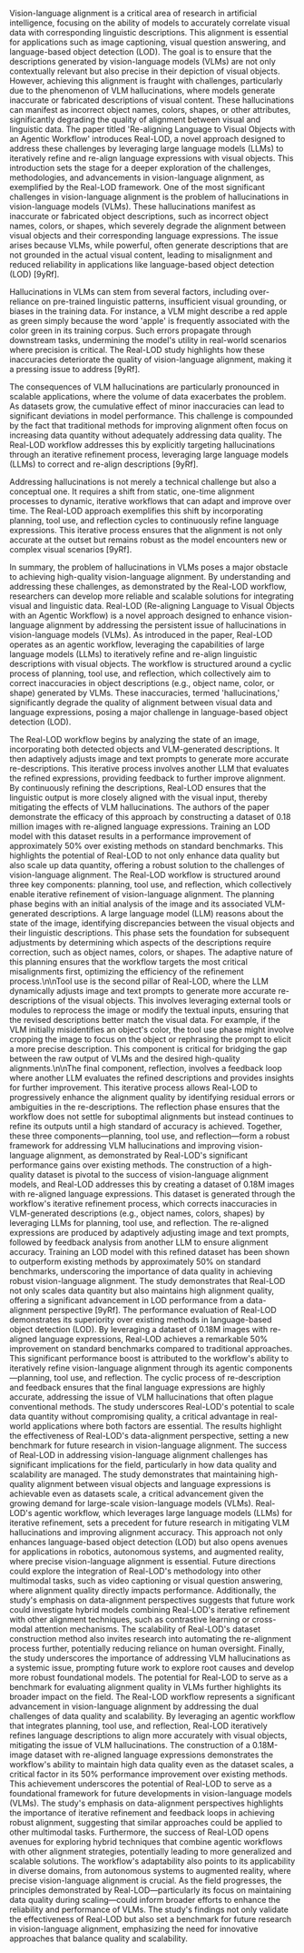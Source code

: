 Vision-language alignment is a critical area of research in artificial intelligence, focusing on the ability of models to accurately correlate visual data with corresponding linguistic descriptions. This alignment is essential for applications such as image captioning, visual question answering, and language-based object detection (LOD). The goal is to ensure that the descriptions generated by vision-language models (VLMs) are not only contextually relevant but also precise in their depiction of visual objects. However, achieving this alignment is fraught with challenges, particularly due to the phenomenon of VLM hallucinations, where models generate inaccurate or fabricated descriptions of visual content. These hallucinations can manifest as incorrect object names, colors, shapes, or other attributes, significantly degrading the quality of alignment between visual and linguistic data. The paper titled 'Re-aligning Language to Visual Objects with an Agentic Workflow' introduces Real-LOD, a novel approach designed to address these challenges by leveraging large language models (LLMs) to iteratively refine and re-align language expressions with visual objects. This introduction sets the stage for a deeper exploration of the challenges, methodologies, and advancements in vision-language alignment, as exemplified by the Real-LOD framework.
One of the most significant challenges in vision-language alignment is the problem of hallucinations in vision-language models (VLMs). These hallucinations manifest as inaccurate or fabricated object descriptions, such as incorrect object names, colors, or shapes, which severely degrade the alignment between visual objects and their corresponding language expressions. The issue arises because VLMs, while powerful, often generate descriptions that are not grounded in the actual visual content, leading to misalignment and reduced reliability in applications like language-based object detection (LOD) [9yRf].

Hallucinations in VLMs can stem from several factors, including over-reliance on pre-trained linguistic patterns, insufficient visual grounding, or biases in the training data. For instance, a VLM might describe a red apple as green simply because the word 'apple' is frequently associated with the color green in its training corpus. Such errors propagate through downstream tasks, undermining the model's utility in real-world scenarios where precision is critical. The Real-LOD study highlights how these inaccuracies deteriorate the quality of vision-language alignment, making it a pressing issue to address [9yRf].

The consequences of VLM hallucinations are particularly pronounced in scalable applications, where the volume of data exacerbates the problem. As datasets grow, the cumulative effect of minor inaccuracies can lead to significant deviations in model performance. This challenge is compounded by the fact that traditional methods for improving alignment often focus on increasing data quantity without adequately addressing data quality. The Real-LOD workflow addresses this by explicitly targeting hallucinations through an iterative refinement process, leveraging large language models (LLMs) to correct and re-align descriptions [9yRf].

Addressing hallucinations is not merely a technical challenge but also a conceptual one. It requires a shift from static, one-time alignment processes to dynamic, iterative workflows that can adapt and improve over time. The Real-LOD approach exemplifies this shift by incorporating planning, tool use, and reflection cycles to continuously refine language expressions. This iterative process ensures that the alignment is not only accurate at the outset but remains robust as the model encounters new or complex visual scenarios [9yRf].

In summary, the problem of hallucinations in VLMs poses a major obstacle to achieving high-quality vision-language alignment. By understanding and addressing these challenges, as demonstrated by the Real-LOD workflow, researchers can develop more reliable and scalable solutions for integrating visual and linguistic data.
Real-LOD (Re-aligning Language to Visual Objects with an Agentic Workflow) is a novel approach designed to enhance vision-language alignment by addressing the persistent issue of hallucinations in vision-language models (VLMs). As introduced in the paper, Real-LOD operates as an agentic workflow, leveraging the capabilities of large language models (LLMs) to iteratively refine and re-align linguistic descriptions with visual objects. The workflow is structured around a cyclic process of planning, tool use, and reflection, which collectively aim to correct inaccuracies in object descriptions (e.g., object name, color, or shape) generated by VLMs. These inaccuracies, termed 'hallucinations,' significantly degrade the quality of alignment between visual data and language expressions, posing a major challenge in language-based object detection (LOD).

The Real-LOD workflow begins by analyzing the state of an image, incorporating both detected objects and VLM-generated descriptions. It then adaptively adjusts image and text prompts to generate more accurate re-descriptions. This iterative process involves another LLM that evaluates the refined expressions, providing feedback to further improve alignment. By continuously refining the descriptions, Real-LOD ensures that the linguistic output is more closely aligned with the visual input, thereby mitigating the effects of VLM hallucinations. The authors of the paper demonstrate the efficacy of this approach by constructing a dataset of 0.18 million images with re-aligned language expressions. Training an LOD model with this dataset results in a performance improvement of approximately 50% over existing methods on standard benchmarks. This highlights the potential of Real-LOD to not only enhance data quality but also scale up data quantity, offering a robust solution to the challenges of vision-language alignment.
The Real-LOD workflow is structured around three key components: planning, tool use, and reflection, which collectively enable iterative refinement of vision-language alignment. The planning phase begins with an initial analysis of the image and its associated VLM-generated descriptions. A large language model (LLM) reasons about the state of the image, identifying discrepancies between the visual objects and their linguistic descriptions. This phase sets the foundation for subsequent adjustments by determining which aspects of the descriptions require correction, such as object names, colors, or shapes. The adaptive nature of this planning ensures that the workflow targets the most critical misalignments first, optimizing the efficiency of the refinement process.\n\nTool use is the second pillar of Real-LOD, where the LLM dynamically adjusts image and text prompts to generate more accurate re-descriptions of the visual objects. This involves leveraging external tools or modules to reprocess the image or modify the textual inputs, ensuring that the revised descriptions better match the visual data. For example, if the VLM initially misidentifies an object's color, the tool use phase might involve cropping the image to focus on the object or rephrasing the prompt to elicit a more precise description. This component is critical for bridging the gap between the raw output of VLMs and the desired high-quality alignments.\n\nThe final component, reflection, involves a feedback loop where another LLM evaluates the refined descriptions and provides insights for further improvement. This iterative process allows Real-LOD to progressively enhance the alignment quality by identifying residual errors or ambiguities in the re-descriptions. The reflection phase ensures that the workflow does not settle for suboptimal alignments but instead continues to refine its outputs until a high standard of accuracy is achieved. Together, these three components—planning, tool use, and reflection—form a robust framework for addressing VLM hallucinations and improving vision-language alignment, as demonstrated by Real-LOD's significant performance gains over existing methods.
The construction of a high-quality dataset is pivotal to the success of vision-language alignment models, and Real-LOD addresses this by creating a dataset of 0.18M images with re-aligned language expressions. This dataset is generated through the workflow's iterative refinement process, which corrects inaccuracies in VLM-generated descriptions (e.g., object names, colors, shapes) by leveraging LLMs for planning, tool use, and reflection. The re-aligned expressions are produced by adaptively adjusting image and text prompts, followed by feedback analysis from another LLM to ensure alignment accuracy. Training an LOD model with this refined dataset has been shown to outperform existing methods by approximately 50% on standard benchmarks, underscoring the importance of data quality in achieving robust vision-language alignment. The study demonstrates that Real-LOD not only scales data quantity but also maintains high alignment quality, offering a significant advancement in LOD performance from a data-alignment perspective [9yRf].
The performance evaluation of Real-LOD demonstrates its superiority over existing methods in language-based object detection (LOD). By leveraging a dataset of 0.18M images with re-aligned language expressions, Real-LOD achieves a remarkable 50% improvement on standard benchmarks compared to traditional approaches. This significant performance boost is attributed to the workflow's ability to iteratively refine vision-language alignment through its agentic components—planning, tool use, and reflection. The cyclic process of re-description and feedback ensures that the final language expressions are highly accurate, addressing the issue of VLM hallucinations that often plague conventional methods. The study underscores Real-LOD's potential to scale data quantity without compromising quality, a critical advantage in real-world applications where both factors are essential. The results highlight the effectiveness of Real-LOD's data-alignment perspective, setting a new benchmark for future research in vision-language alignment.
The success of Real-LOD in addressing vision-language alignment challenges has significant implications for the field, particularly in how data quality and scalability are managed. The study demonstrates that maintaining high-quality alignment between visual objects and language expressions is achievable even as datasets scale, a critical advancement given the growing demand for large-scale vision-language models (VLMs). Real-LOD's agentic workflow, which leverages large language models (LLMs) for iterative refinement, sets a precedent for future research in mitigating VLM hallucinations and improving alignment accuracy. This approach not only enhances language-based object detection (LOD) but also opens avenues for applications in robotics, autonomous systems, and augmented reality, where precise vision-language alignment is essential. Future directions could explore the integration of Real-LOD's methodology into other multimodal tasks, such as video captioning or visual question answering, where alignment quality directly impacts performance. Additionally, the study's emphasis on data-alignment perspectives suggests that future work could investigate hybrid models combining Real-LOD's iterative refinement with other alignment techniques, such as contrastive learning or cross-modal attention mechanisms. The scalability of Real-LOD's dataset construction method also invites research into automating the re-alignment process further, potentially reducing reliance on human oversight. Finally, the study underscores the importance of addressing VLM hallucinations as a systemic issue, prompting future work to explore root causes and develop more robust foundational models. The potential for Real-LOD to serve as a benchmark for evaluating alignment quality in VLMs further highlights its broader impact on the field.
The Real-LOD workflow represents a significant advancement in vision-language alignment by addressing the dual challenges of data quality and scalability. By leveraging an agentic workflow that integrates planning, tool use, and reflection, Real-LOD iteratively refines language descriptions to align more accurately with visual objects, mitigating the issue of VLM hallucinations. The construction of a 0.18M-image dataset with re-aligned language expressions demonstrates the workflow's ability to maintain high data quality even as the dataset scales, a critical factor in its 50% performance improvement over existing methods. This achievement underscores the potential of Real-LOD to serve as a foundational framework for future developments in vision-language models (VLMs). The study's emphasis on data-alignment perspectives highlights the importance of iterative refinement and feedback loops in achieving robust alignment, suggesting that similar approaches could be applied to other multimodal tasks. Furthermore, the success of Real-LOD opens avenues for exploring hybrid techniques that combine agentic workflows with other alignment strategies, potentially leading to more generalized and scalable solutions. The workflow's adaptability also points to its applicability in diverse domains, from autonomous systems to augmented reality, where precise vision-language alignment is crucial. As the field progresses, the principles demonstrated by Real-LOD—particularly its focus on maintaining data quality during scaling—could inform broader efforts to enhance the reliability and performance of VLMs. The study's findings not only validate the effectiveness of Real-LOD but also set a benchmark for future research in vision-language alignment, emphasizing the need for innovative approaches that balance quality and scalability.


